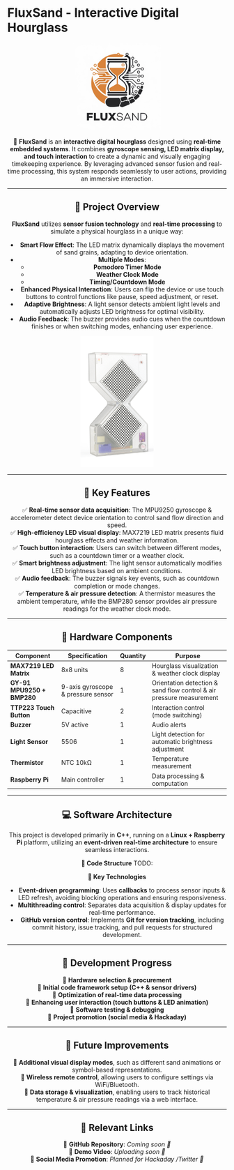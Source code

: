 # **FluxSand - Interactive Digital Hourglass**

<div align=center>
<img src="./FluxSand.jpg"  height="200">
<p>

🚀 **FluxSand** is an **interactive digital hourglass** designed using **real-time embedded systems**. It combines **gyroscope sensing, LED matrix display, and touch interaction** to create a dynamic and visually engaging timekeeping experience. By leveraging advanced sensor fusion and real-time processing, this system responds seamlessly to user actions, providing an immersive interaction.

---

## **📌 Project Overview**
**FluxSand** utilizes **sensor fusion technology** and **real-time processing** to simulate a physical hourglass in a unique way:
- **Smart Flow Effect**: The LED matrix dynamically displays the movement of sand grains, adapting to device orientation.
- **Multiple Modes**:
  - **Pomodoro Timer Mode**
  - **Weather Clock Mode**
  - **Timing/Countdown Mode**
- **Enhanced Physical Interaction**: Users can flip the device or use touch buttons to control functions like pause, speed adjustment, or reset.
- **Adaptive Brightness**: A light sensor detects ambient light levels and automatically adjusts LED brightness for optimal visibility.
- **Audio Feedback**: The buzzer provides audio cues when the countdown finishes or when switching modes, enhancing user experience.

<div align=center>
<img src="./img1.png"  height="300">
<p>

---

## **🎯 Key Features**
✅ **Real-time sensor data acquisition**: The MPU9250 gyroscope & accelerometer detect device orientation to control sand flow direction and speed.  
✅ **High-efficiency LED visual display**: MAX7219 LED matrix presents fluid hourglass effects and weather information.  
✅ **Touch button interaction**: Users can switch between different modes, such as a countdown timer or a weather clock.  
✅ **Smart brightness adjustment**: The light sensor automatically modifies LED brightness based on ambient conditions.  
✅ **Audio feedback**: The buzzer signals key events, such as countdown completion or mode changes.  
✅ **Temperature & air pressure detection**: A thermistor measures the ambient temperature, while the BMP280 sensor provides air pressure readings for the weather clock mode.  

---

## **🔧 Hardware Components**
| Component | Specification | Quantity | Purpose |
|-----------|--------------|----------|---------|
| **MAX7219 LED Matrix** | 8x8 units | 8 | Hourglass visualization & weather clock display |
| **GY-91 MPU9250 + BMP280** | 9-axis gyroscope & pressure sensor | 1 | Orientation detection & sand flow control & air pressure measurement |
| **TTP223 Touch Button** | Capacitive | 2 | Interaction control (mode switching) |
| **Buzzer** | 5V active | 1 | Audio alerts |
| **Light Sensor** | 5506 | 1 | Light detection for automatic brightness adjustment |
| **Thermistor** | NTC 10kΩ | 1 | Temperature measurement |
| **Raspberry Pi** | Main controller | 1 | Data processing & computation |

---

## **💻 Software Architecture**
This project is developed primarily in **C++**, running on a **Linux + Raspberry Pi** platform, utilizing an **event-driven real-time architecture** to ensure seamless interactions.

**📌 Code Structure**
TODO:

**📌 Key Technologies**
- **Event-driven programming**: Uses **callbacks** to process sensor inputs & LED refresh, avoiding blocking operations and ensuring responsiveness.
- **Multithreading control**: Separates data acquisition & display updates for real-time performance.
- **GitHub version control**: Implements **Git for version tracking**, including commit history, issue tracking, and pull requests for structured development.

---

## **🚀 Development Progress**
🔄 **Hardware selection & procurement**  
🔄 **Initial code framework setup (C++ & sensor drivers)**  
🔄 **Optimization of real-time data processing**  
🔄 **Enhancing user interaction (touch buttons & LED animation)**  
🔄 **Software testing & debugging**  
📢 **Project promotion (social media & Hackaday)**  

---

## **📢 Future Improvements**
🔹 **Additional visual display modes**, such as different sand animations or symbol-based representations.  
🔹 **Wireless remote control**, allowing users to configure settings via WiFi/Bluetooth.  
🔹 **Data storage & visualization**, enabling users to track historical temperature & air pressure readings via a web interface.  

---

## **🔗 Relevant Links**
📌 **GitHub Repository**: *Coming soon 🚀*  
📌 **Demo Video**: *Uploading soon 🎥*  
📌 **Social Media Promotion**: *Planned for Hackaday /Twitter 📢*  
